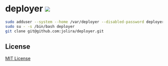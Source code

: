 deployer [<img src="https://secure.travis-ci.org/jolira/deployer.png" />](http://travis-ci.org/#!/jolira/deployer)
========================================


```bash
sudo adduser --system --home /var/deployer --disabled-password deployer
sudo su - -s /bin/bash deployer
git clone git@github.com:jolira/deployer.git
```

License
-----------------

[MIT License](https://raw.github.com/jolira/deployer/master/LICENSE.txt)
